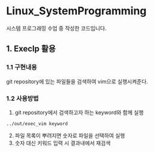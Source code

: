 # Linux_SystemProgramming
시스템 프로그래밍 수업 중 작성한 코드입니다.
## 1. Execlp 활용
### 1.1 구현내용
git repository에 있는 파일들을 검색하여 vim으로 실행시켜준다.
### 1.2 사용방법
1. git repository에서 검색하고자 하는 keyword와 함께 실행
```
../out/exec_vim keyword
```
2. 파일 목록이 뿌려지면 숫자로 파일을 선택하여 실행
3. 숫자 대신 키워드 입력 시 결과내에서 재검색
